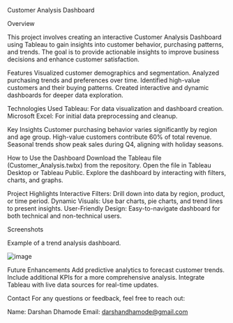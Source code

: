Customer Analysis Dashboard

Overview

This project involves creating an interactive Customer Analysis Dashboard using Tableau to gain insights into customer behavior, purchasing patterns, and trends. The goal is to provide actionable insights to improve business decisions and enhance customer satisfaction.

Features
Visualized customer demographics and segmentation.
Analyzed purchasing trends and preferences over time.
Identified high-value customers and their buying patterns.
Created interactive and dynamic dashboards for deeper data exploration.

Technologies Used
Tableau: For data visualization and dashboard creation.
Microsoft Excel: For initial data preprocessing and cleanup.

Key Insights
Customer purchasing behavior varies significantly by region and age group.
High-value customers contribute 60% of total revenue.
Seasonal trends show peak sales during Q4, aligning with holiday seasons.

How to Use the Dashboard
Download the Tableau file (Customer_Analysis.twbx) from the repository.
Open the file in Tableau Desktop or Tableau Public.
Explore the dashboard by interacting with filters, charts, and graphs.

Project Highlights
Interactive Filters: Drill down into data by region, product, or time period.
Dynamic Visuals: Use bar charts, pie charts, and trend lines to present insights.
User-Friendly Design: Easy-to-navigate dashboard for both technical and non-technical users.


Screenshots

Example of a trend analysis dashboard.

![image](https://github.com/user-attachments/assets/f92036f9-c89b-4636-baba-029cc8aa38cb)


Future Enhancements
Add predictive analytics to forecast customer trends.
Include additional KPIs for a more comprehensive analysis.
Integrate Tableau with live data sources for real-time updates.

Contact
For any questions or feedback, feel free to reach out:

Name: Darshan Dhamode
Email: darshandhamode@gmail.com

